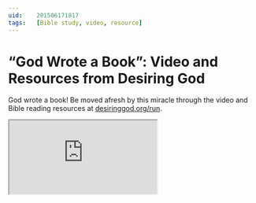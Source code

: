```yaml
---
uid:	201506171817
tags:	[Bible study, video, resource]
---
```


# “God Wrote a Book”: Video and Resources from Desiring God

God wrote a book! Be moved afresh by this miracle through the video and Bible reading resources at [desiringgod.org/run](http://www.desiringgod.org/run).

<div class="video">
<iframe src="https://player.vimeo.com/video/130148742?color=000000&title=0&byline=0&portrait=0" allowfullscreen></iframe>
</div>
